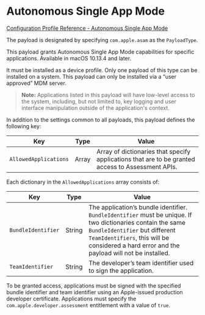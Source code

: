 # Autonomous Single App Mode  

 [Configuration Profile Reference - Autonomous Single App Mode](https://developer.apple.com/library/content/featuredarticles/iPhoneConfigurationProfileRef/Introduction/Introduction.html#//apple_ref/doc/uid/TP40010206-CH1-SW65)  

The payload is designated by specifying `com.apple.asam` as the `PayloadType`.  

This payload grants Autonomous Single App Mode capabilities for specific applications. Available in macOS 10.13.4 and later.  

It must be installed as a device profile. Only one payload of this type can be installed on a system. This payload can only be installed via a “user approved” MDM server.  


> **Note:** Applications listed in this payload will have low-level access to the system, including, but not limited to, key logging and user interface manipulation outside of the application's context.  
  

In addition to the settings common to all payloads, this payload defines the following key:  

|Key|Type|Value|
|-|-|-|
|`AllowedApplications`|Array|Array of dictionaries that specify applications that are to be granted access to Assessment APIs.|
  

Each dictionary in the `AllowedApplications` array consists of:  

|Key|Type|Value|
|-|-|-|
|`BundleIdentifier`|String|The application’s bundle identifier. `BundleIdentifier` must be unique. If two dictionaries contain the same `BundleIdentifier` but different `TeamIdentifiers`, this will be considered a hard error and the payload will not be installed.|
|`TeamIdentifier`|String|The developer’s team identifier used to sign the application.|
  

To be granted access, applications must be signed with the specified bundle identifier and team identifier using an Apple-issued production developer certificate. Applications must specify the `com.apple.developer.assessment` entitlement with a value of `true`.  

